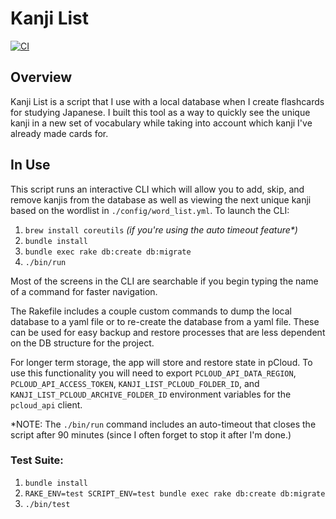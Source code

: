# Kanji List

[![CI](https://github.com/jhunschejones/Ruby-Scripts/actions/workflows/ci.yml/badge.svg?branch=master)](https://github.com/jhunschejones/Ruby-Scripts/actions/workflows/ci.yml)

## Overview
Kanji List is a script that I use with a local database when I create flashcards for studying Japanese. I built this tool as a way to quickly see the unique kanji in a new set of vocabulary while taking into account which kanji I've already made cards for.

## In Use
This script runs an interactive CLI which will allow you to add, skip, and remove kanjis from the database as well as viewing the next unique kanji based on the wordlist in `./config/word_list.yml`. To launch the CLI:
1. `brew install coreutils` _(if you're using the auto timeout feature*)_
2. `bundle install`
3. `bundle exec rake db:create db:migrate`
4.  `./bin/run`

Most of the screens in the CLI are searchable if you begin typing the name of a command for faster navigation.

The Rakefile includes a couple custom commands to dump the local database to a yaml file or to re-create the database from a yaml file. These can be used for easy backup and restore processes that are less dependent on the DB structure for the project.

For longer term storage, the app will store and restore state in pCloud. To use this functionality you will need to export `PCLOUD_API_DATA_REGION`, `PCLOUD_API_ACCESS_TOKEN`, `KANJI_LIST_PCLOUD_FOLDER_ID`, and `KANJI_LIST_PCLOUD_ARCHIVE_FOLDER_ID` environment variables for the `pcloud_api` client.

*NOTE: The `./bin/run` command includes an auto-timeout that closes the script after 90 minutes (since I often forget to stop it after I'm done.)

### Test Suite:
1. `bundle install`
2. `RAKE_ENV=test SCRIPT_ENV=test bundle exec rake db:create db:migrate`
3. `./bin/test`
